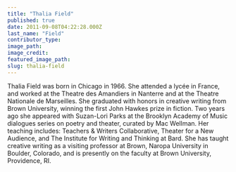 ```yaml
---
title: "Thalia Field"
published: true
date: 2011-09-08T04:22:28.000Z
last_name: "Field"
contributor_type:
image_path:
image_credit:
featured_image_path:
slug: thalia-field
---
```


Thalia Field was born in Chicago in 1966. She attended a lycée in France, and worked at the Theatre des Amandiers in Nanterre and at the Theatre Nationale de Marseilles. She graduated with honors in creative writing from Brown University, winning the first John Hawkes prize in fiction. Two years ago she appeared with Suzan-Lori Parks at the Brooklyn Academy of Music dialogues series on poetry and theater, curated by Mac Wellman. Her teaching includes: Teachers & Writers Collaborative, Theater for a New Audience, and The Institute for Writing and Thinking at Bard. She has taught creative writing as a visiting professor at Brown, Naropa University in Boulder, Colorado, and is presently on the faculty at Brown University, Providence, RI.

